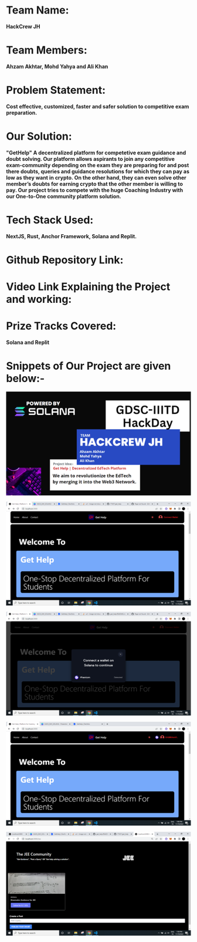 # Team Name: 
**HackCrew JH**
# Team Members: 
**Ahzam Akhtar, Mohd Yahya and Ali Khan**
# Problem Statement: 
**Cost effective, customized, faster and safer solution to competitive exam preparation.**
# Our Solution: 
**"GetHelp" A decentralized platform for competetive exam guidance and doubt solving. Our platform allows aspirants to join any competitive exam-community depending on the exam they are preparing for and post there doubts, queries and guidance resolutions for which they can pay as low as they want in crypto.
On the other hand, they can even solve other member’s doubts for earning crypto that the other member is willing to pay. Our project tries to compete with the huge Coaching Industry with our One-to-One community platform solution.**
# Tech Stack Used: 
**NextJS, Rust, Anchor Framework, Solana and Replit.**
# Github Repository Link:
# Video Link Explaining the Project and working: 
# Prize Tracks Covered: 
**Solana and Replit**

# Snippets of Our Project are given below:-
![My Image](FRONT-END/project_images/image1.png)

![My Image](FRONT-END/project_images/wallet.png)

![My Image](FRONT-END/project_images/middle.png)

![My Image](FRONT-END/project_images/image.png)

![My Image](FRONT-END/project_images/finalpost.png)

